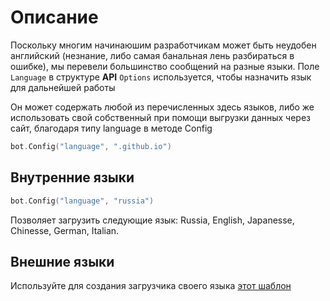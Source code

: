 # Описание
Поскольку многим начинаюшим разработчикам может быть неудобен английский (незнание, либо самая банальная лень разбираться в ошибке), мы перевели большинство сообщений на разные языки. Поле `Language` в структуре __API__ `Options` используется, чтобы назначить язык для дальнейшей работы

Он может содержать любой из перечисленных здесь языков, либо же использовать свой собственный при помощи выгрузки данных через сайт, благодаря типу language в методе Config
```go
bot.Config("language", ".github.io")
```
## Внутренние языки
```go
bot.Config("language", "russia")
```
Позволяет загрузить следующие язык:
 Russia, English, Japanesse, Chinesse, German, Italian.
 ## Внешние языки
 Используйте для создания загрузчика своего языка [этот шаблон](https://github.com/com/tildae/vkgolang)